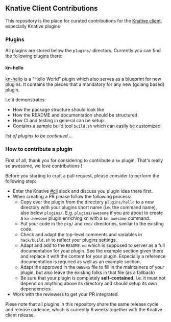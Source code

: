 ## Knative Client Contributions

This repository is the place for curated contributions for the [Knative client](https://github.com/knative/client), especially Knative plugins


### Plugins

All plugins are stored below the `plugins/` directory. Currently you can find the following plugins there:

#### kn-hello

[kn-hello](plugin/hello) is a "Hello World" plugin which also serves as a blueprint for new plugins.  It contains the pieces that a mandatory for any new (golang based) plugin.

I.e it demonstrates:

* How the package structure should look like
* How the README and documentation should be structured
* How CI and testing in general can be setup
* Contains a sample build tool `build.sh` which can easily be customized

_list of plugins to be continued ..._

### How to contribute a plugin

First of all, thank you for considering to contribute a `kn` plugin. That's really so awesome, we love contributions !

Before you starting to craft a pull request, please consider to perform the following step:

* Enter the Knative [#cli](https://knative.slack.com/archives/CE4MVFVAQ) slack and discuss you plugin idea there first.
* When creating a PR please follow the following process:
  - Copy over the plugin from the directory `plugins/hello` to a new directory with your plugins short name (i.e. the command name), also below `plugins/`. E.g. `plugins/awesome` if you are about to create a `kn-awesome` plugin enriching kn with a `kn awesome` command.
  - Put your code in the `pkg/` and `cmd/` directories, similar to the existing code.
  - Check and adapt the top-level comments and variables in `hack/build.sh` to reflect your plugins settings.
  - Adapt and add to the `README.md` which is supposed to server as a full documentation for your plugin. See the example section given there and replace it with the content for your plugin. Especially a reference documentation is required as well as an example section.
  - Adapt the approved in the `OWNERS` file to fill in the maintainers of your plugin, but also leave the existing folks in that file (as a fallback)
  - Be sure that your plugin is completely **self-contained**. I.e. it must not depend on anything above its directory and should setup its own dependencies.
* Work with the reviewers to get your PR integrated.

Plese note that all plugins in this repository share the same release cycle and release cadence, which is currently 6 weeks together with the Knative client release.
